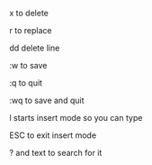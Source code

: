 
x to delete

r to replace

dd delete line

:w to save

:q to quit

:wq to save and quit

l starts insert mode so you can type

ESC to exit insert mode

? and text to search for it

